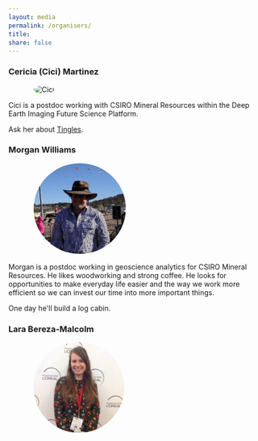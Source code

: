 ```yaml
---
layout: media
permalink: /organisers/
title:
share: false
---
```

<style>
img {
    border-radius: 50%;
    height: 180px;
    float:  inline-block;
    margin: 0px 0px 0px 50px;
  }
</style>

### Cericia (Cici) Martinez

<img src="../images/cici.jpg" alt="Cici"/>

Cici is a postdoc working with CSIRO Mineral Resources within the Deep Earth Imaging Future Science Platform.

Ask her about [Tingles](https://en.wikipedia.org/wiki/Eucalyptus_jacksonii).

### Morgan Williams <a href="https://twitter.com/metasomite"><i class="fa fa-twitter" aria-hidden="true"></i></a>

<img src="../images/morgan.jpg" alt="Morgan"/>

Morgan is a postdoc working in geoscience analytics for CSIRO Mineral Resources.
He likes woodworking and strong coffee. He looks for opportunities to make
everyday life easier and the way we work more efficient so we can invest our time
into more important things.

One day he'll build a log cabin.

### Lara Bereza-Malcolm <a href="https://twitter.com/LBerezaMalcolm"><i class="fa fa-twitter" aria-hidden="true"></i></a>

<img src="../images/lara.jpg" alt="Lara"/>

